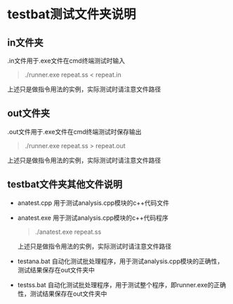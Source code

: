 # testbat测试文件夹说明

## in文件夹

.in文件用于.exe文件在cmd终端测试时输入

> ./runner.exe	repeat.ss	<	repeat.in

上述只是做指令用法的实例，实际测试时请注意文件路径

## out文件夹

.out文件用于.exe文件在cmd终端测试时保存输出

> ./runner.exe	repeat.ss	>	repeat.out

上述只是做指令用法的实例，实际测试时请注意文件路径

## testbat文件夹其他文件说明

- anatest.cpp    用于测试analysis.cpp模块的c++代码文件

- anatest.exe    用于测试analysis.cpp模块的c++代码程序

  > ./anatest.exe	repeat.ss

  上述只是做指令用法的实例，实际测试时请注意文件路径

- testana.bat    自动化测试批处理程序，用于测试analysis.cpp模块的正确性，测试结果保存在out文件夹中

- testss.bat     自动化测试批处理程序，用于测试整个程序，即runner.exe的正确性，测试结果保存在out文件夹中

